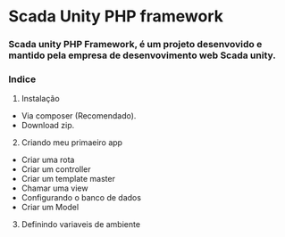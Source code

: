 # Scada Unity PHP framework

### Scada unity PHP Framework, é um projeto desenvovido e mantido pela empresa de desenvovimento web Scada unity.

### Indice
1. Instalação
  - Via composer (Recomendado).
  - Download zip.
2. Criando meu primaeiro app
  - Criar uma rota
  - Criar um controller
  - Criar um template master
  - Chamar uma view
  - Configurando o banco de dados
  - Criar um Model
3. Definindo variaveis de ambiente
